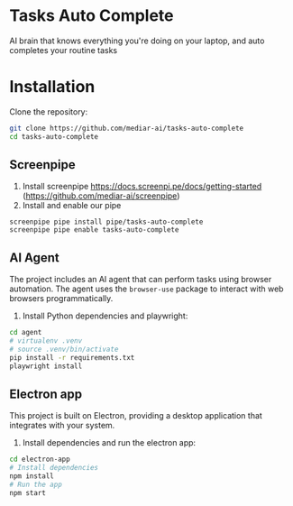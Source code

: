 # Tasks Auto Complete

AI brain that knows everything you're doing on your laptop, and auto completes your routine tasks

# Installation

Clone the repository:
```bash
git clone https://github.com/mediar-ai/tasks-auto-complete
cd tasks-auto-complete
```

## Screenpipe

1. Install screenpipe https://docs.screenpi.pe/docs/getting-started (https://github.com/mediar-ai/screenpipe)
2. Install and enable our pipe
```
screenpipe pipe install pipe/tasks-auto-complete
screenpipe pipe enable tasks-auto-complete
```

## AI Agent

The project includes an AI agent that can perform tasks using browser automation. The agent uses the `browser-use` package to interact with web browsers programmatically.

1. Install Python dependencies and playwright:
```bash
cd agent
# virtualenv .venv
# source .venv/bin/activate
pip install -r requirements.txt
playwright install
```

## Electron app

This project is built on Electron, providing a desktop application that integrates with your system.

1. Install dependencies and run the electron app:
```bash
cd electron-app
# Install dependencies
npm install
# Run the app
npm start
```